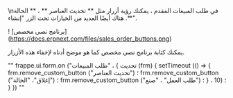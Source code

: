 \nفي طلب المبيعات المقدم ، يمكنك رؤية أزرار مثل ** تحديث العناصر ** ، ** الحالة **. هناك أيضًا العديد من الخيارات تحت الزر "إنشاء".

! [برنامج نصي مخصص] (https://docs.erpnext.com/files/sales_order_buttons.png)

يمكنك كتابة برنامج نصي مخصص كما هو موضح أدناه لإخفاء هذه الأزرار.

""
frappe.ui.form.on ("طلب المبيعات" ، {
    تحديث (frm) {
    setTimeout (() => {
        frm.remove_custom_button ("تحديث العناصر") ؛
        frm.remove_custom_button ("إغلاق"، "الحالة") ؛
        frm.remove_custom_button ("طلب العمل" ، "صنع") ؛
        } ، 10) ؛
    }
})
""